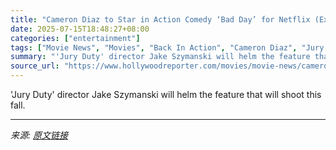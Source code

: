 ```yaml
---
title: "Cameron Diaz to Star in Action Comedy ‘Bad Day’ for Netflix (Exclusive)"
date: 2025-07-15T18:48:27+08:00
categories: ["entertainment"]
tags: ["Movie News", "Movies", "Back In Action", "Cameron Diaz", "Jury Duty"]
summary: "'Jury Duty' director Jake Szymanski will helm the feature that will shoot this fall."
source_url: "https://www.hollywoodreporter.com/movies/movie-news/cameron-diaz-to-bad-day-for-netflix-exclusive-1236315400/"
---
```


'Jury Duty' director Jake Szymanski will helm the feature that will shoot this fall.

---

*来源: [原文链接](https://www.hollywoodreporter.com/movies/movie-news/cameron-diaz-to-bad-day-for-netflix-exclusive-1236315400/)*
